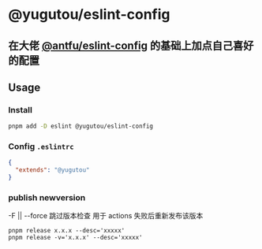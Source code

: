 # @yugutou/eslint-config

## 在大佬 [@antfu/eslint-config](https://npmjs.com/package/@antfu/eslint-config) 的基础上加点自己喜好的配置

## Usage

### Install

```bash
pnpm add -D eslint @yugutou/eslint-config
```

### Config `.eslintrc`

```json
{
  "extends": "@yugutou"
}
```

### publish newversion

-F || --force 跳过版本检查 用于 actions 失败后重新发布该版本

```
pnpm release x.x.x --desc='xxxxx'
pnpm release -v='x.x.x' --desc='xxxxx'
```
